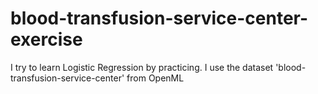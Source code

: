 # blood-transfusion-service-center-exercise
I try to learn Logistic Regression by practicing. I use the dataset 'blood-transfusion-service-center' from OpenML
